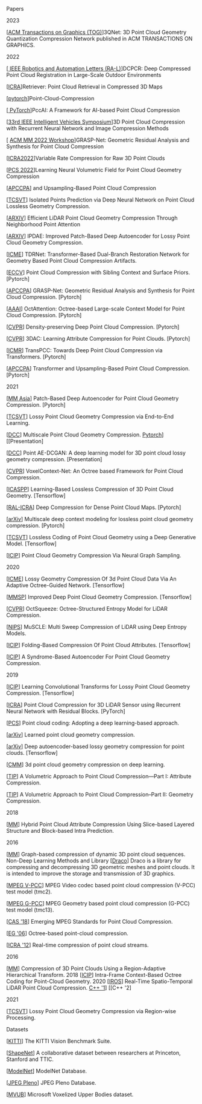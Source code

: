 

Papers

2023

[[ACM Transactions on Graphics (TOG)](https://github.com/Tianxinhuang/3QNet)]3QNet: 3D Point Cloud Geometry Quantization Compression Network published in ACM TRANSACTIONS ON GRAPHICS.

2022

[[ IEEE Robotics and Automation Letters (RA-L)](https://github.com/PRBonn/DCPCR)]DCPCR: Deep Compressed Point Cloud Registration in Large-Scale Outdoor Environments


[[ICRA](https://github.com/PRBonn/retriever)]Retriever: Point Cloud Retrieval in Compressed 3D Maps

[[pytorch](https://github.com/jkini/Point-Cloud-Compression)]Point-Cloud-Compression

[[ PyTorch](https://github.com/InterDigitalInc/PccAI)]PccAI: A Framework for AI-based Point Cloud Compression

[[33rd IEEE Intelligent Vehicles Symposium](https://github.com/ika-rwth-aachen/Point-Cloud-Compression)]3D Point Cloud Compression with Recurrent Neural Network and Image Compression Methods

[ [ACM MM 2022 Workshop](https://github.com/InterDigitalInc/GRASP-Net)]GRASP-Net: Geometric Residual Analysis and Synthesis for Point Cloud Compression

[[ICRA2022](https://github.com/robotic-vision-lab/Variable-Rate-Compression-For-Raw-3D-Point-Clouds)]Variable Rate Compression for Raw 3D Point Clouds

[[PCS 2022](https://github.com/huzi96/NVFPCC)]Learning Neural Volumetric Field for Point Cloud Geometry Compression

[[APCCPA](https://github.com/arsx958/PCT_PCCTransformer)] and Upsampling-Based Point Cloud Compression

[[TCSVT](https://ieeexplore.ieee.org/abstract/document/9852261)] Isolated Points Prediction via Deep Neural Network on Point Cloud Lossless Geometry Compression.

[[ARXIV](https://arxiv.org/abs/2208.12573)] Efficient LiDAR Point Cloud Geometry Compression Through Neighborhood Point Attention

[[ARXIV](https://arxiv.org/abs/2208.02519)] IPDAE: Improved Patch-Based Deep Autoencoder for Lossy Point Cloud Geometry Compression.

[[ICME](https://ieeexplore.ieee.org/abstract/document/9859853)] TDRNet: Transformer-Based Dual-Branch Restoration Network for Geometry Based Point Cloud Compression Artifacts.

[[ECCV](https://arxiv.org/abs/2205.00760)] Point Cloud Compression with Sibling Context and Surface Priors. [Pytorch]

[[APCCPA](https://arxiv.org/abs/2209.04401)] GRASP-Net: Geometric Residual Analysis and Synthesis for Point Cloud Compression. [Pytorch]

[[AAAI](https://arxiv.org/abs/2202.06028)] OctAttention: Octree-based Large-scale Context Model for Point Cloud Compression. [Pytorch]

[[CVPR](http://arxiv.org/abs/2204.12684)] Density-preserving Deep Point Cloud Compression. [Pytorch]

[[CVPR](https://arxiv.org/abs/2203.09931)] 3DAC: Learning Attribute Compression for Point Clouds. [Pytorch]

[[ICMR](https://dl.acm.org/doi/abs/10.1145/3512527.3531423)] TransPCC: Towards Deep Point Cloud Compression via Transformers. [Pytorch]

[[APCCPA](https://dl.acm.org/doi/abs/10.1145/3552457.3555731)] Transformer and Upsampling-Based Point Cloud Compression. [Pytorch]

2021

[[MM Asia](https://dl.acm.org/doi/abs/10.1145/3469877.3490611)] Patch-Based Deep Autoencoder for Point Cloud Geometry Compression. [Pytorch]

[[TCSVT](https://ieeexplore.ieee.org/document/9321375)] Lossy Point Cloud Geometry Compression via End-to-End Learning.

[[DCC](https://ieeexplore.ieee.org/document/9418789)] Multiscale Point Cloud Geometry Compression. [Pytorch](https://github.com/NJUVISION/PCGCv2)] [[Presentation]

[[DCC](https://ieeexplore.ieee.org/document/9418793)] Point AE-DCGAN: A deep learning model for 3D point cloud lossy geometry compression. [Presentation]

[[CVPR](https://arxiv.org/abs/2105.02158)] VoxelContext-Net: An Octree based Framework for Point Cloud Compression.

[[ICASPP](https://ieeexplore.ieee.org/document/9414763)] Learning-Based Lossless Compression of 3D Point Cloud Geometry. [Tensorflow]

[[RAL-ICRA](https://ieeexplore.ieee.org/document/9354895)] Deep Compression for Dense Point Cloud Maps. [Pytorch]

[[arXiv](https://arxiv.org/abs/2104.09859)] Multiscale deep context modeling for lossless point cloud geometry compression. [Pytorch]

[[TCSVT](https://ieeexplore.ieee.org/abstract/document/9496667)] Lossless Coding of Point Cloud Geometry using a Deep Generative Model. [Tensorflow]

[[ICIP](https://ieeexplore.ieee.org/document/9506631)] Point Cloud Geometry Compression Via Neural Graph Sampling.

2020

[[ICME](https://ieeexplore.ieee.org/document/9102866)] Lossy Geometry Compression Of 3d Point Cloud Data Via An Adaptive Octree-Guided Network. [Tensorflow]

[[MMSP](https://ieeexplore.ieee.org/document/9287077)] Improved Deep Point Cloud Geometry Compression. [Tensorflow]

[[CVPR](https://ieeexplore.ieee.org/document/9157381)] OctSqueeze: Octree-Structured Entropy Model for LiDAR Compression.

[[NIPS](https://arxiv.org/abs/2011.07590)] MuSCLE: Multi Sweep Compression of LiDAR using Deep Entropy Models.

[[ICIP](https://ieeexplore.ieee.org/document/9191180)] Folding-Based Compression Of Point Cloud Attributes. [Tensorflow]

[[ICIP](https://ieeexplore.ieee.org/document/9190647)] A Syndrome-Based Autoencoder For Point Cloud Geometry Compression.

2019

[[ICIP](https://ieeexplore.ieee.org/document/8803413)] Learning Convolutional Transforms for Lossy Point Cloud Geometry Compression. [Tensorflow]

[[ICRA](https://ieeexplore.ieee.org/document/8794264)] Point Cloud Compression for 3D LiDAR Sensor using Recurrent Neural Network with Residual Blocks. [PyTorch]

[[PCS](https://ieeexplore.ieee.org/document/8954537)] Point cloud coding: Adopting a deep learning-based approach.

[[arXiv](https://arxiv.org/abs/1909.12037)] Learned point cloud geometry compression.

[[arXiv](https://arxiv.org/abs/1905.03691)] Deep autoencoder-based lossy geometry compression for point clouds. [Tensorflow]

[[CMM](https://dl.acm.org/doi/10.1145/3343031.3351061)] 3d point cloud geometry compression on deep learning.

[[TIP](https://ieeexplore.ieee.org/document/8676054)] A Volumetric Approach to Point Cloud Compression—Part I: Attribute Compression.

[[TIP](https://ieeexplore.ieee.org/document/8931233)] A Volumetric Approach to Point Cloud Compression–Part II: Geometry Compression.

2018

[[MM](https://dl.acm.org/doi/10.1145/3240508.3240696)] Hybrid Point Cloud Attribute Compression Using Slice-based Layered Structure and Block-based Intra Prediction.

2016

[[MM](https://ieeexplore.ieee.org/document/7405340)] Graph-based compression of dynamic 3D point cloud sequences.
Non-Deep Learning Methods and Library
[[Draco](https://github.com/google/draco)] Draco is a library for compressing and decompressing 3D geometric meshes and point clouds. It is intended to improve the storage and transmission of 3D graphics.

[[MPEG V-PCC](https://github.com/MPEGGroup/mpeg-pcc-tmc2)] MPEG Video codec based point cloud compression (V-PCC) test model (tmc2).

[[MPEG G-PCC](https://github.com/MPEGGroup/mpeg-pcc-tmc13)] MPEG Geometry based point cloud compression (G-PCC) test model (tmc13).

[[CAS '18](https://ieeexplore.ieee.org/document/8571288)] Emerging MPEG Standards for Point Cloud Compression.

[[EG '06](https://dl.acm.org/doi/10.5555/2386388.2386404)] Octree-based point-cloud compression.

[[ICRA '12](https://ieeexplore.ieee.org/document/6224647)] Real-time compression of point cloud streams.

2016

[[MM](https://ieeexplore.ieee.org/document/7482691)] Compression of 3D Point Clouds Using a Region-Adaptive Hierarchical Transform.
2018
[[ICIP](https://ieeexplore.ieee.org/document/8451802)] Intra-Frame Context-Based Octree Coding for Point-Cloud Geometry.
2020
[[IROS](https://ieeexplore.ieee.org/document/9341071)] Real-Time Spatio-Temporal LiDAR Point Cloud Compression. [C++ '1](https://github.com/yaoli1992/LiDAR-Point-Cloud-Compression)] [[C++ '2]

2021

[[TCSVT](https://ieeexplore.ieee.org/abstract/document/9503405)] Lossy Point Cloud Geometry Compression via Region-wise Processing.

Datasets

[[KITTI](http://www.cvlibs.net/datasets/kitti/)] The KITTI Vision Benchmark Suite.

[[ShapeNet](https://shapenet.org/)] A collaborative dataset between researchers at Princeton, Stanford and TTIC.

[[ModelNet](https://modelnet.cs.princeton.edu/)] ModelNet Database.

[[JPEG Pleno](http://plenodb.jpeg.org/)] JPEG Pleno Database.

[[MVUB](http://plenodb.jpeg.org/pc/microsoft/)] Microsoft Voxelized Upper Bodies dataset.
